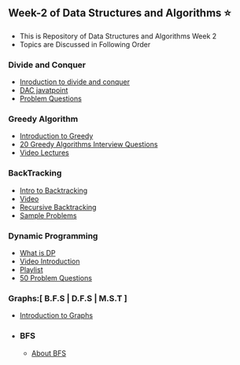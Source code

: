 ## Week-2 of Data Structures and Algorithms :star:


- This is Repository of Data Structures and Algorithms Week 2
- Topics are Discussed in Following Order

### Divide and Conquer
- [Inroduction to divide and conquer](https://www.tutorialspoint.com/data_structures_algorithms/divide_and_conquer)
- [DAC javatpoint](https://www.javatpoint.com/divide-and-conquer-introduction)
- [Problem Questions](https://medium.com/@codingfreak/divide-and-conquer-interview-questions-and-practice-problems-8855e45f4200)

### Greedy Algorithm
- [Introduction to Greedy](https://www.tutorialspoint.com/data_structures_algorithms/greedy_algorithms)
- [20 Greedy Algorithms Interview Questions](https://www.geeksforgeeks.org/top-20-greedy-algorithms-interview-questions/)
- [Video Lectures](https://www.youtube.com/watch?v=ARvQcqJ_-NY)

### BackTracking
- [Intro to Backtracking](https://www.javatpoint.com/backtracking-introduction)
- [Video ](https://www.youtube.com/watch?v=DKCbsiDBN6c)
- [Recursive Backtracking](https://www.cs.utexas.edu/~scottm/cs314/handouts/slides/Topic13RecursiveBacktracking.pdf)
- [Sample Problems](https://www.dailycodingproblem.com/blog/an-introduction-to-backtracking/)

### Dynamic Programming
- [What is DP](https://developerinsider.co/introduction-to-dynamic-programming/)
- [Video Introduction](https://www.youtube.com/watch?v=vYquumk4nWw)
- [Playlist](https://www.youtube.com/playlist?list=PLamzFoFxwoNjtJZoNNAlYQ_Ixmm2s-CGX)
- [50 Problem Questions](https://blog.usejournal.com/top-50-dynamic-programming-practice-problems-4208fed71aa3)

### Graphs:[ B.F.S | D.F.S | M.S.T ]
- [Introduction to Graphs](https://www.tutorialspoint.com/data_structures_algorithms/graph_data_structure)
-  ### BFS
	- [About BFS](https://www.hackerearth.com/practice/algorithms/graphs/breadth-first-search/tutorial/)

